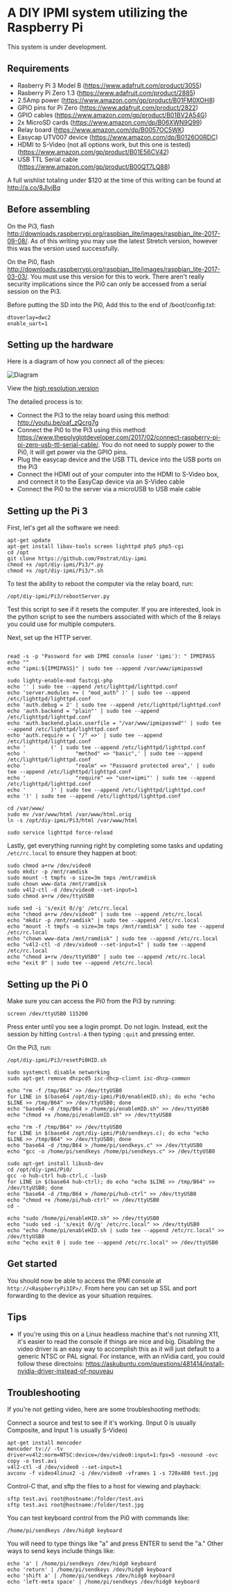 # A DIY IPMI system utilizing the Raspberry Pi
This system is under development.

## Requirements
- Rasberry Pi 3 Model B (https://www.adafruit.com/product/3055)
- Rasberry Pi Zero 1.3 (https://www.adafruit.com/product/2885)
- 2.5Amp power (https://www.amazon.com/gp/product/B01FM0XOH8)
- GPIO pins for Pi Zero (https://www.adafruit.com/product/2822)
- GPIO cables (https://www.amazon.com/gp/product/B01BV2A54G)
- 2x MicroSD cards (https://www.amazon.com/dp/B06XWN9Q99)
- Relay board (https://www.amazon.com/dp/B0057OC5WK)
- Easycap UTV007 device (https://www.amazon.com/dp/B0126O0RDC)
- HDMI to S-Video (not all options work, but this one is tested) (https://www.amazon.com/gp/product/B01E56CV42)
- USB TTL Serial cable (https://www.amazon.com/gp/product/B00QT7LQ88)

A full wishlist totaling under $120 at the time of this writing can be found at http://a.co/8JlyjBq

## Before assembling

On the Pi3, flash http://downloads.raspberrypi.org/raspbian_lite/images/raspbian_lite-2017-09-08/. As of this writing you may use the latest Stretch version, however this was the version used successfully.

On the Pi0, flash http://downloads.raspberrypi.org/raspbian_lite/images/raspbian_lite-2017-03-03/. You must use this version for this to work. There aren't really security implications since the Pi0 can only be accessed from a serial session on the Pi3.

Before putting the SD into the Pi0, Add this to the end of /boot/config.txt:
```
dtoverlay=dwc2
enable_uart=1
```


## Setting up the hardware
Here is a diagram of how you connect all of the pieces:

![Diagram](https://github.com/Fmstrat/diy-ipmi/raw/master/Resources/Diagram-sm.png)

View the [high resolution version](https://raw.githubusercontent.com/Fmstrat/diy-ipmi/master/Resources/Diagram.png)

The detailed process is to:
- Connect the Pi3 to the relay board using this method: http://youtu.be/oaf_zQcrg7g
- Connect the Pi0 to the Pi3 using this method: https://www.thepolyglotdeveloper.com/2017/02/connect-raspberry-pi-pi-zero-usb-ttl-serial-cable/. You do not need to supply power to the Pi0, it will get power via the GPIO pins.
- Plug the easycap device and the USB TTL device into the USB ports on the Pi3
- Connect the HDMI out of your computer into the HDMI to S-Video box, and connect it to the EasyCap device via an S-Video cable
- Connect the Pi0 to the server via a microUSB to USB male cable


## Setting up the Pi 3

First, let's get all the software we need:
```
apt-get update
apt-get install libav-tools screen lighttpd php5 php5-cgi
cd /opt
git clone https://github.com/Fmstrat/diy-ipmi
chmod +x /opt/diy-ipmi/Pi3/*.py
chmod +x /opt/diy-ipmi/Pi3/*.sh
```

To test the ability to reboot the computer via the relay board, run:
```
/opt/diy-ipmi/Pi3/rebootServer.py
```
Test this script to see if it resets the computer. If you are interested, look in the python script to see the numbers associated with which of the 8 relays you could use for multiple computers.

Next, set up the HTTP server.
```

read -s -p "Password for web IPMI console (user 'ipmi'): " IPMIPASS
echo ""
echo "ipmi:${IPMIPASS}" | sudo tee --append /var/www/ipmipasswd

sudo lighty-enable-mod fastcgi-php
echo '' | sudo tee --append /etc/lighttpd/lighttpd.conf
echo 'server.modules += ( "mod_auth" )' | sudo tee --append /etc/lighttpd/lighttpd.conf
echo 'auth.debug = 2' | sudo tee --append /etc/lighttpd/lighttpd.conf
echo 'auth.backend = "plain"' | sudo tee --append /etc/lighttpd/lighttpd.conf
echo 'auth.backend.plain.userfile = "/var/www/ipmipasswd"' | sudo tee --append /etc/lighttpd/lighttpd.conf
echo 'auth.require = ( "/" =>' | sudo tee --append /etc/lighttpd/lighttpd.conf
echo '        (' | sudo tee --append /etc/lighttpd/lighttpd.conf
echo '                "method" => "basic",' | sudo tee --append /etc/lighttpd/lighttpd.conf
echo '                "realm" => "Password protected area",' | sudo tee --append /etc/lighttpd/lighttpd.conf
echo '                "require" => "user=ipmi"' | sudo tee --append /etc/lighttpd/lighttpd.conf
echo '        )' | sudo tee --append /etc/lighttpd/lighttpd.conf
echo ')' | sudo tee --append /etc/lighttpd/lighttpd.conf

cd /var/www/
sudo mv /var/www/html /var/www/html.orig
ln -s /opt/diy-ipmi/Pi3/html /var/www/html

sudo service lighttpd force-reload
```

Lastly, get everything running right by completing some tasks and updating `/etc/rc.local` to ensure they happen at boot:
```
sudo chmod a+rw /dev/video0
sudo mkdir -p /mnt/ramdisk
sudo mount -t tmpfs -o size=3m tmps /mnt/ramdisk
sudo chown www-data /mnt/ramdisk
sudo v4l2-ctl -d /dev/video0 --set-input=1
sudo chmod a+rw /dev/ttyUSB0

sudo sed -i 's/exit 0//g' /etc/rc.local
echo "chmod a+rw /dev/video0" | sudo tee --append /etc/rc.local
echo "mkdir -p /mnt/ramdisk" | sudo tee --append /etc/rc.local
echo "mount -t tmpfs -o size=3m tmps /mnt/ramdisk" | sudo tee --append /etc/rc.local
echo "chown www-data /mnt/ramdisk" | sudo tee --append /etc/rc.local
echo "v4l2-ctl -d /dev/video0 --set-input=1" | sudo tee --append /etc/rc.local
echo "chmod a+rw /dev/ttyUSB0" | sudo tee --append /etc/rc.local
echo "exit 0" | sudo tee --append /etc/rc.local
```


## Setting up the Pi 0

Make sure you can access the Pi0 from the Pi3 by running:
```
screen /dev/ttyUSB0 115200
```
Press enter until you see a login prompt. Do not login. Instead, exit the session by hitting `Control-A` then typing `:quit` and pressing enter.

On the Pi3, run:
```
/opt/diy-ipmi/Pi3/resetPi0HID.sh

sudo systemctl disable networking
sudo apt-get remove dhcpcd5 isc-dhcp-client isc-dhcp-common

echo "rm -f /tmp/B64" >> /dev/ttyUSB0
for LINE in $(base64 /opt/diy-ipmi/Pi0/enableHID.sh); do echo "echo $LINE >> /tmp/B64" >> /dev/ttyUSB0; done
echo "base64 -d /tmp/B64 > /home/pi/enableHID.sh" >> /dev/ttyUSB0
echo "chmod +x /home/pi/enableHID.sh" >> /dev/ttyUSB0

echo "rm -f /tmp/B64" >> /dev/ttyUSB0
for LINE in $(base64 /opt/diy-ipmi/Pi0/sendkeys.c); do echo "echo $LINE >> /tmp/B64" >> /dev/ttyUSB0; done
echo "base64 -d /tmp/B64 > /home/pi/sendkeys.c" >> /dev/ttyUSB0
echo "gcc -o /home/pi/sendkeys /home/pi/sendkeys.c" >> /dev/ttyUSB0

sudo apt-get install libusb-dev
cd /opt/diy-ipmi/Pi0/
gcc -o hub-ctrl hub-ctrl.c -lusb
for LINE in $(base64 hub-ctrl); do echo "echo $LINE >> /tmp/B64" >> /dev/ttyUSB0; done
echo "base64 -d /tmp/B64 > /home/pi/hub-ctrl" >> /dev/ttyUSB0
echo "chmod +x /home/pi/hub-ctrl" >> /dev/ttyUSB0
cd -

echo "sudo /home/pi/enableHID.sh" >> /dev/ttyUSB0
echo "sudo sed -i 's/exit 0//g' /etc/rc.local" >> /dev/ttyUSB0
echo "echo /home/pi/enableHID.sh | sudo tee --append /etc/rc.local" >> /dev/ttyUSB0
echo "echo exit 0 | sudo tee --append /etc/rc.local" >> /dev/ttyUSB0
```

## Get started

You should now be able to access the IPMI console at `http://<RaspberryPi3IP>/`. From here you can set up SSL and port forwarding to the device as your situation requires.


## Tips
- If you're using this on a Linux headless machine that's not running X11, it's easier to read the console if things are nice and big. Disabling the video driver is an easy way to accomplish this as it will just default to a generic NTSC or PAL signal. For instance, with an nVidia card, you could follow these directoins: https://askubuntu.com/questions/481414/install-nvidia-driver-instead-of-nouveau

## Troubleshooting

If you're not getting video, here are some troubleshooting methods:

Connect a source and test to see if it's working. (Input 0 is usually Composite, and Input 1 is usually S-Video)
```
apt-get install mencoder
mencoder tv:// -tv driver=v4l2:norm=NTSC:device=/dev/video0:input=1:fps=5 -nosound -ovc copy -o test.avi
v4l2-ctl -d /dev/video0 --set-input=1
avconv -f video4linux2 -i /dev/video0 -vframes 1 -s 720x480 test.jpg
```
Control-C that, and sftp the files to a host for viewing and playback:
```
sftp test.avi root@hostname:/folder/test.avi
sftp test.avi root@hostname:/folder/test.jpg
```

You can test keyboard control from the Pi0 with commands like:
```
/home/pi/sendkeys /dev/hidg0 keyboard
```
You will need to type things like "a" and press ENTER to send the "a." Other ways to send keys include things like:
```
echo 'a' | /home/pi/sendkeys /dev/hidg0 keyboard
echo 'return' | /home/pi/sendkeys /dev/hidg0 keyboard
echo 'shift a' | /home/pi/sendkeys /dev/hidg0 keyboard
echo 'left-meta space' | /home/pi/sendkeys /dev/hidg0 keyboard
```
